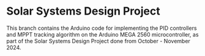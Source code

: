 # Solar Systems Design Project
This branch contains the Arduino code for implementing the PID controllers and MPPT tracking algorithm on the Arduino MEGA 2560 microcontroller, as part of the Solar Systems Design Project done from October - November 2024.
